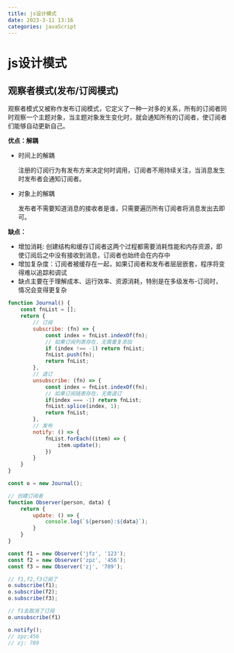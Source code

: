 ```yaml
---
title: js设计模式
date: 2023-3-11 13:16
categories: javaScript
---
```


# js设计模式

## 观察者模式(发布/订阅模式)

观察者模式又被称作发布订阅模式，它定义了一种一对多的关系，所有的订阅者同时观察一个主题对象，当主题对象发生变化时，就会通知所有的订阅者，使订阅者们能够自动更新自己。

**优点：解耦**

- 时间上的解耦

  注册的订阅行为有发布方来决定何时调用，订阅者不用持续关注，当消息发生时发布者会通知订阅者。

- 对象上的解耦

  发布者不需要知道消息的接收者是谁，只需要遍历所有订阅者将消息发出去即可。

**缺点：**

- 增加消耗: 创建结构和缓存订阅者这两个过程都需要消耗性能和内存资源，即使订阅后之中没有接收到消息，订阅者也始终会在内存中
- 增加复杂度：订阅者被缓存在一起，如果订阅者和发布者层层嵌套，程序将变得难以追踪和调试
- 缺点主要在于理解成本、运行效率、资源消耗，特别是在多级发布-订阅时，情况会变得更复杂

```js
function Journal() {
    const fnList = [];
    return {
        // 订阅
        subscribe: (fn) => {
            const index = fnList.indexOf(fn);
            // 如果订阅列表存在，无需重复添加
            if (index !== -1) return fnList;
            fnList.push(fn);
            return fnList;
        },
        // 退订
        unsubscribe: (fn) => {
            const index = fnList.indexOf(fn);
            // 如果订阅链表存在，无需退订
            if(index === -1) return fnList;
            fnList.splice(index, 1);
            return fnList;
        },
        // 发布
        notify: () => {
            fnList.forEach((item) => {
                item.update();
            })
        }
    }
}

const o = new Journal();

// 创建订阅者
function Observer(person, data) {
    return {
        update: () => {
            console.log(`${person}:${data}`);
        }
    }
}

const f1 = new Observer('jfz', '123');
const f2 = new Observer('zpz', '456');
const f3 = new Observer('zj', '789');

// f1,f2,f3订阅了
o.subscribe(f1);
o.subscribe(f2);
o.subscribe(f3);

// f1去取消了订阅
o.unsubscribe(f1)

o.notify();
// zpz:456
// zj: 789
```

